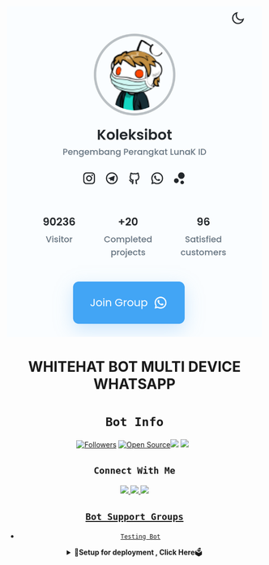 <div align="center">

<a href='https://raw.githubusercontent.com/koleksibot/.github/main/profile/whitehatbot.png'><img src='https://raw.githubusercontent.com/koleksibot/.github/main/profile/whitehatbot.png' type='image'></a>

# **WHITEHAT BOT MULTI DEVICE WHATSAPP**
  
  
# ```Bot Info```
<p align="center">
<a href="https://github.com/tahaluindo/followers"><img title="Followers" src="https://img.shields.io/github/followers/tahaluindo?color=red&style=flat-square"></a>
<a href="https://github.com/koleksibot/whitehatbot-md"><img title="Open Source" src="https://img.shields.io/badge/Author-tahaluindo.-red?v=103"></a><a href="https://hits.seeyoufarm.com"><img src="https://hits.seeyoufarm.com/api/count/incr/badge.svg?url=https%3A%2F%2Fhits.seeyoufarm.com&count_bg=%2379C83D&title_bg=%23555555&icon=probot.svg&icon_color=%2300FF6D&title=hits&edge_flat=false"/></a>
<a href="https://github.com/koleksibot/whitehatbot-md/graphs/commit-activity"><img height="20" src="https://img.shields.io/badge/Maintained%3F-yes-green.svg"></a>&nbsp;&nbsp;
</p>
<p align='center'>
    </p>


## ```Connect With Me```
<p align="center">
<a href="https://wa.me/62895369318181"><img src="https://img.shields.io/badge/Chat-Creator-25D366?style=for-the-badge&logo=whatsapp&logoColor=white" />
<a href="https://chat.whatsapp.com/J4ii7zkiySP9s6xdlZDggp"><img src="https://img.shields.io/badge/Official Group- Join-25D366?style=for-the-badge&logo=whatsapp&logoColor=white" />
<a href="https://www.youtube.com/"><img src="https://img.shields.io/badge/Subscribe-[YT]-ff0000?style=for-the-badge&logo=youtube&logoColor=ff000000&link=https://www.youtube.com/c/GAMINGDUDES_GD" /><br>
</p>

</p>

## ```Bot Support Groups```

- [`Testing Bot`](https://chat.whatsapp.com/J4ii7zkiySP9s6xdlZDggp)


</p>

<div align="center">  
<details>
    <summary>🎯<b>Setup for deployment , Click Here</b>🗳️

</summary>


<div align="center">
  <p align="center">

## `SETTINGS`

- CHANGE OWNER NUMBER [Here](https://github.com/koleksibot/whitehatbot-md/blob/main/config.js#L25)
- CHANGE OWNER NAME [Here](https://github.com/koleksibot/whitehatbot-md/blob/main/config.js#L30)
- CHANGE BOT NAME [Here](https://github.com/koleksibot/whitehatbot-md/blob/main/config.js#L29)


</p>

<div align="center">  
<details>
    <summary>🔘<b>HEROKU DEPLOYING AND INFO</b>

</summary>

## 'HEROKU'

<div align="center">
  <p align="center">


 
 
-   open replit and make replit account from the link below👇🏼

-   SIGN UP LINK [Here](https://www.google.com/url?sa=t&rct=j&q=&esrc=s&source=web&cd=&cad=rja&uact=8&ved=2ahUKEwi0rvbDj7n3AhXj_7sIHeaZAzIQFnoECAcQAQ&url=https%3A%2F%2Freplit.com%2FIuRD%2F0&usg=AOvVaw2Z6OUJjVEZEyprfA85kvis)

-   Now click on the link and fork the repo, after forking the repo delete session.json file

#✨Getting session.json file

-   After deleting session.json click on the run command and scan qr with dedicated number in which you wanna host your bot.

-   now for last step. 
-   After scanning the qr new session.json file will create, copy the text of the file and paste it on session.json file
      click on heroku deploy button and bot is connected
-   [![Deploy](https://www.herokucdn.com/deploy/button.svg)](https://heroku.com/deploy?template=https://github.com/koleksibot/whitehatbot-md)
    
</p>

<div align="center">  
<details>
    <summary>🎯<b>To Deploy in other platforms , Click Here</b>🗳️

</summary>


<div align="center">
  <p align="center">


# Install Manually 👇
## `Requirements`
* [Node.js](https://nodejs.org/en/)
* [Git](https://git-scm.com/downloads)
* [FFmpeg](https://github.com/BtbN/FFmpeg-Builds/releases/download/autobuild-2020-12-08-13-03/ffmpeg-n4.3.1-26-gca55240b8c-win64-gpl-4.3.zip)
* [Libwebp](https://developers.google.com/speed/webp/download)
* Any text editor

    
## `For Termux/Ssh/Ubuntu`
```bash
apt update
apt upgrade
pkg update && pkg upgrade
pkg install bash
pkg install libwebp
pkg install git -y
pkg install nodejs -y 
pkg install ffmpeg -y 
pkg install wget
pkg install imagemagick -y
git clone https://github.com/koleksibot/whitehatbot-md
cd whitehatbot-md
rm -rf session.js 
npm start
```

## `For 24/7 Activation`
```bash
npm i -g pm2 && pm2 start index.js && pm2 save && pm2 logs
```
    
## 🎗Help

Please give this repo a ⭐ if it helped you.

## Koleksibot

This is a lovely project by LulzGhost-Team. After forking give it a star. 🌟 star it. If you need help then click the following Whatsapp icons and join our groups and contact an OWNER 
